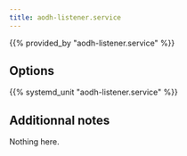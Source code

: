 ```yaml
---
title: aodh-listener.service
---
```


{{% provided_by "aodh-listener.service" %}}

## Options

{{% systemd_unit "aodh-listener.service" %}}

## Additionnal notes

Nothing here.
